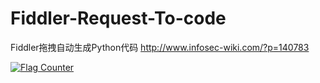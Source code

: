 # Fiddler-Request-To-code
Fiddler拖拽自动生成Python代码
http://www.infosec-wiki.com/?p=140783


<a href="http://s11.flagcounter.com/more/b6u"><img src="https://s11.flagcounter.com/count2/b6u/bg_FFFFFF/txt_000000/border_CCCCCC/columns_2/maxflags_10/viewers_0/labels_0/pageviews_0/flags_0/percent_0/" alt="Flag Counter" border="0"></a>

